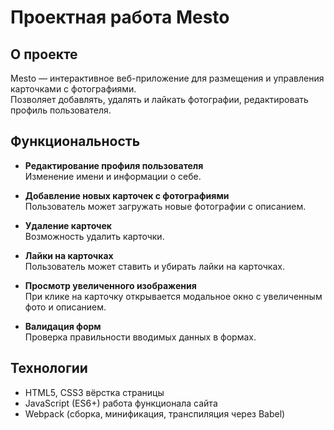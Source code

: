 # Проектная работа Mesto

## О проекте
Mesto — интерактивное веб-приложение для размещения и управления карточками с фотографиями.  
Позволяет добавлять, удалять и лайкать фотографии, редактировать профиль пользователя.

## Функциональность

- **Редактирование профиля пользователя**  
  Изменение имени и информации о себе.

- **Добавление новых карточек с фотографиями**  
  Пользователь может загружать новые фотографии с описанием.

- **Удаление карточек**  
  Возможность удалить карточки.

- **Лайки на карточках**  
  Пользователь может ставить и убирать лайки на карточках.

- **Просмотр увеличенного изображения**  
  При клике на карточку открывается модальное окно с увеличенным фото и описанием.

- **Валидация форм**  
  Проверка правильности вводимых данных в формах.

## Технологии
- HTML5, CSS3 вёрстка страницы
- JavaScript (ES6+) работа функционала сайта
- Webpack (сборка, минификация, транспиляция через Babel)

